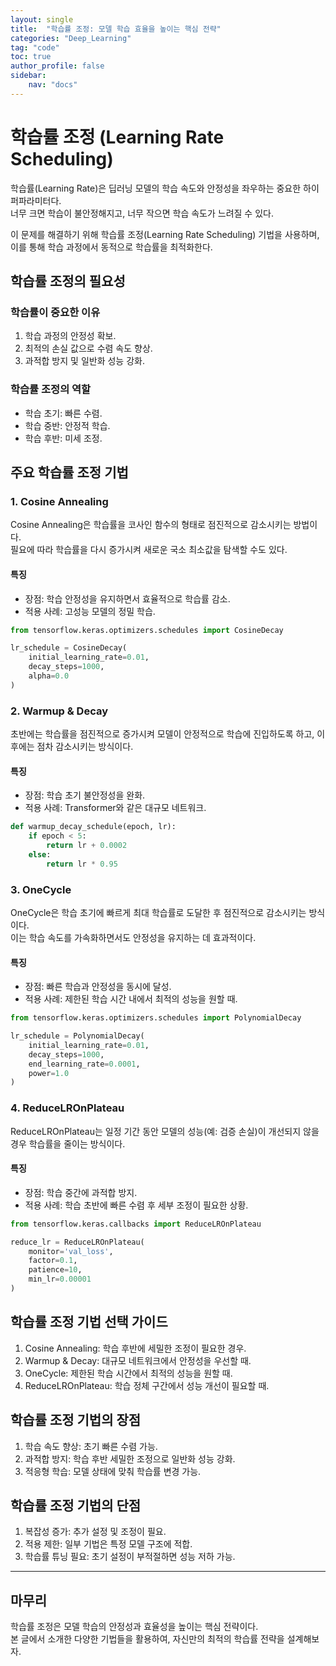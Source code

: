 ```yaml
---
layout: single
title:  "학습률 조정: 모델 학습 효율을 높이는 핵심 전략"
categories: "Deep_Learning"
tag: "code"
toc: true
author_profile: false
sidebar:
    nav: "docs"
---
```


# 학습률 조정 (Learning Rate Scheduling)  

학습률(Learning Rate)은 딥러닝 모델의 학습 속도와 안정성을 좌우하는 중요한 하이퍼파라미터다.  
너무 크면 학습이 불안정해지고, 너무 작으면 학습 속도가 느려질 수 있다.  

이 문제를 해결하기 위해 학습률 조정(Learning Rate Scheduling) 기법을 사용하며, 이를 통해 학습 과정에서 동적으로 학습률을 최적화한다.  


## 학습률 조정의 필요성  

### 학습률이 중요한 이유  
1. 학습 과정의 안정성 확보.  
2. 최적의 손실 값으로 수렴 속도 향상.  
3. 과적합 방지 및 일반화 성능 강화.  

### 학습률 조정의 역할
- 학습 초기: 빠른 수렴.  
- 학습 중반: 안정적 학습.  
- 학습 후반: 미세 조정.  


## 주요 학습률 조정 기법

### 1. Cosine Annealing

Cosine Annealing은 학습률을 코사인 함수의 형태로 점진적으로 감소시키는 방법이다.  
필요에 따라 학습률을 다시 증가시켜 새로운 국소 최소값을 탐색할 수도 있다.  

#### 특징
- 장점: 학습 안정성을 유지하면서 효율적으로 학습률 감소.  
- 적용 사례: 고성능 모델의 정밀 학습.  

```python
from tensorflow.keras.optimizers.schedules import CosineDecay

lr_schedule = CosineDecay(
    initial_learning_rate=0.01,
    decay_steps=1000,
    alpha=0.0
)
```


### 2. Warmup & Decay  

초반에는 학습률을 점진적으로 증가시켜 모델이 안정적으로 학습에 진입하도록 하고, 이후에는 점차 감소시키는 방식이다.  

#### 특징
- 장점: 학습 초기 불안정성을 완화.  
- 적용 사례: Transformer와 같은 대규모 네트워크.  

```python
def warmup_decay_schedule(epoch, lr):
    if epoch < 5:
        return lr + 0.0002
    else:
        return lr * 0.95
```  


### 3. OneCycle

OneCycle은 학습 초기에 빠르게 최대 학습률로 도달한 후 점진적으로 감소시키는 방식이다.  
이는 학습 속도를 가속화하면서도 안정성을 유지하는 데 효과적이다.  

#### 특징
- 장점: 빠른 학습과 안정성을 동시에 달성.  
- 적용 사례: 제한된 학습 시간 내에서 최적의 성능을 원할 때.  

```python
from tensorflow.keras.optimizers.schedules import PolynomialDecay

lr_schedule = PolynomialDecay(
    initial_learning_rate=0.01,
    decay_steps=1000,
    end_learning_rate=0.0001,
    power=1.0
)
```


### 4. ReduceLROnPlateau

ReduceLROnPlateau는 일정 기간 동안 모델의 성능(예: 검증 손실)이 개선되지 않을 경우 학습률을 줄이는 방식이다.  

#### 특징
- 장점: 학습 중간에 과적합 방지.  
- 적용 사례: 학습 초반에 빠른 수렴 후 세부 조정이 필요한 상황.  

```python
from tensorflow.keras.callbacks import ReduceLROnPlateau

reduce_lr = ReduceLROnPlateau(
    monitor='val_loss',
    factor=0.1,
    patience=10,
    min_lr=0.00001
)
```


## 학습률 조정 기법 선택 가이드

1. Cosine Annealing: 학습 후반에 세밀한 조정이 필요한 경우.  
2. Warmup & Decay: 대규모 네트워크에서 안정성을 우선할 때.  
3. OneCycle: 제한된 학습 시간에서 최적의 성능을 원할 때.  
4. ReduceLROnPlateau: 학습 정체 구간에서 성능 개선이 필요할 때.  


## 학습률 조정 기법의 장점

1. 학습 속도 향상: 초기 빠른 수렴 가능.  
2. 과적합 방지: 학습 후반 세밀한 조정으로 일반화 성능 강화.  
3. 적응형 학습: 모델 상태에 맞춰 학습률 변경 가능.  


## 학습률 조정 기법의 단점

1. 복잡성 증가: 추가 설정 및 조정이 필요.  
2. 적용 제한: 일부 기법은 특정 모델 구조에 적합.  
3. 학습률 튜닝 필요: 초기 설정이 부적절하면 성능 저하 가능.  

---

## 마무리

학습률 조정은 모델 학습의 안정성과 효율성을 높이는 핵심 전략이다.  
본 글에서 소개한 다양한 기법들을 활용하여, 자신만의 최적의 학습률 전략을 설계해보자.  
